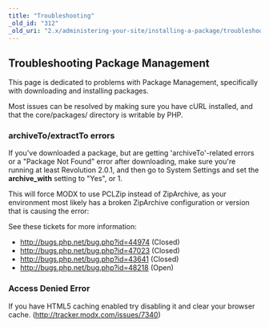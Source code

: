 ```yaml
---
title: "Troubleshooting"
_old_id: "312"
_old_uri: "2.x/administering-your-site/installing-a-package/troubleshooting-package-management"
---
```


## Troubleshooting Package Management

This page is dedicated to problems with Package Management, specifically with downloading and installing packages.

Most issues can be resolved by making sure you have cURL installed, and that the core/packages/ directory is writable by PHP.

### archiveTo/extractTo errors

If you've downloaded a package, but are getting 'archiveTo'-related errors or a "Package Not Found" error after downloading, make sure you're running at least Revolution 2.0.1, and then go to System Settings and set the **archive\_with** setting to "Yes", or 1.

This will force MODX to use PCLZip instead of ZipArchive, as your environment most likely has a broken ZipArchive configuration or version that is causing the error:

See these tickets for more information:

- <http://bugs.php.net/bug.php?id=44974> (Closed)
- <http://bugs.php.net/bug.php?id=47023> (Closed)
- <http://bugs.php.net/bug.php?id=43641> (Closed)
- <http://bugs.php.net/bug.php?id=48218> (Open)

### Access Denied Error

If you have HTML5 caching enabled try disabling it and clear your browser cache. (<http://tracker.modx.com/issues/7340>)
